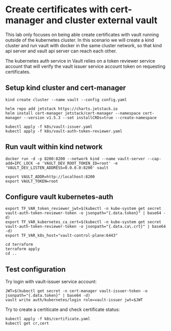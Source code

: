# Create certificates with cert-manager and cluster external vault

This lab only focuses on being able create certificates with vault running outside of the kubernetes cluster. In this scenario we will create a kind cluster and run vault with docker in the same cluster network, so that kind api server and vault api server can reach each other. 

The kubernetes auth service in Vault relies on a token reviewer service account that will verify the vault issuer service account token on requesting certificates. 

## Setup kind cluster and cert-manager

    kind create cluster --name vault --config config.yaml

    helm repo add jetstack https://charts.jetstack.io
	helm install cert-manager jetstack/cert-manager --namespace cert-manager --version v1.5.3 --set installCRDs=true --create-namespace

    kubectl apply -f k8s/vault-issuer.yaml
    kubectl apply -f k8s/vault-auth-token-reviewer.yaml

## Run vault within kind network

    docker run -d -p 8200:8200 --network kind --name vault-server --cap-add=IPC_LOCK -e 'VAULT_DEV_ROOT_TOKEN_ID=root' -e 'VAULT_DEV_LISTEN_ADDRESS=0.0.0.0:8200' vault

    export VAULT_ADDR=http://localhost:8200
    export VAULT_TOKEN=root

## Configure vault kubernetes-auth

    export TF_VAR_token_reviewer_jwt=$(kubectl -n kube-system get secret vault-auth-token-reviewer-token -o jsonpath="{.data.token}" | base64 -d)
	export TF_VAR_kubernetes_ca_cert=$(kubectl -n kube-system get secret vault-auth-token-reviewer-token -o jsonpath="{.data.ca\.crt}" | base64 -d)
	export TF_VAR_k8s_host="vault-control-plane:6443"

    cd terraform
    terraform apply
    cd ..

## Test configuration

Try login with vault-issuer service account:

    JWT=$(kubectl get secret -n cert-manager vault-issuer-token -o jsonpath="{.data.token}" | base64 -d)
    vault write auth/kubernetes/login role=vault-issuer jwt=$JWT

Try to create a certiticate and check certificate status:

    kubectl apply -f k8s/certificate.yaml
    kubectl get cr,cert
